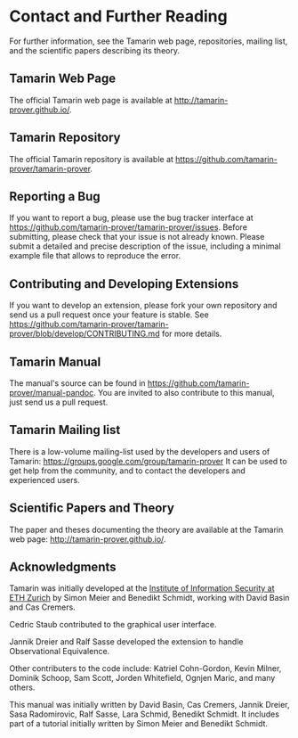 
Contact and Further Reading
===========================

For further information, see the Tamarin web page, repositories, mailing list, 
and the scientific papers describing its theory.

Tamarin Web Page
----------------

The official Tamarin web page is available at 
<http://tamarin-prover.github.io/>.

Tamarin Repository
------------------

The official Tamarin repository is available at 
<https://github.com/tamarin-prover/tamarin-prover>.

Reporting a Bug
---------------

If you want to report a bug, please use the bug tracker interface at 
<https://github.com/tamarin-prover/tamarin-prover/issues>. Before submitting, 
please check that your issue is not already known. Please submit a detailed and 
precise description of the issue, including a minimal example file that allows 
to reproduce the error.

Contributing and Developing Extensions
--------------------------------------

If you want to develop an extension, please fork your own repository and 
send us a pull request once your feature is stable. See 
<https://github.com/tamarin-prover/tamarin-prover/blob/develop/CONTRIBUTING.md> 
for more details.

Tamarin Manual
--------------

The manual's source can be found in 
<https://github.com/tamarin-prover/manual-pandoc>.
You are invited to also contribute to this manual, just send us a pull request.

Tamarin Mailing list
--------------------

There is a low-volume mailing-list used by the developers and users of Tamarin: 
<https://groups.google.com/group/tamarin-prover>
It can be used to get help from the community, and to contact the developers 
and experienced users.

Scientific Papers and Theory
----------------------------

The paper and theses documenting the theory are available at the Tamarin web 
page: <http://tamarin-prover.github.io/>.

Acknowledgments
---------------

Tamarin was initially developed at the [Institute of Information Security at 
ETH Zurich](http://www.infsec.ethz.ch/) by Simon Meier and Benedikt Schmidt, 
working with David Basin and Cas Cremers.

Cedric Staub contributed to the graphical user interface.

Jannik Dreier and Ralf Sasse developed the extension to handle Observational 
Equivalence.

Other contributers to the code include: Katriel Cohn-Gordon, Kevin
Milner, Dominik Schoop, Sam Scott, Jorden Whitefield, Ognjen Maric, and
many others.

This manual was initially written by David Basin, Cas Cremers, Jannik 
Dreier, Sasa Radomirovic, Ralf Sasse, Lara Schmid, Benedikt Schmidt. It 
includes part of a  tutorial initially written by Simon Meier and Benedikt Schmidt.

